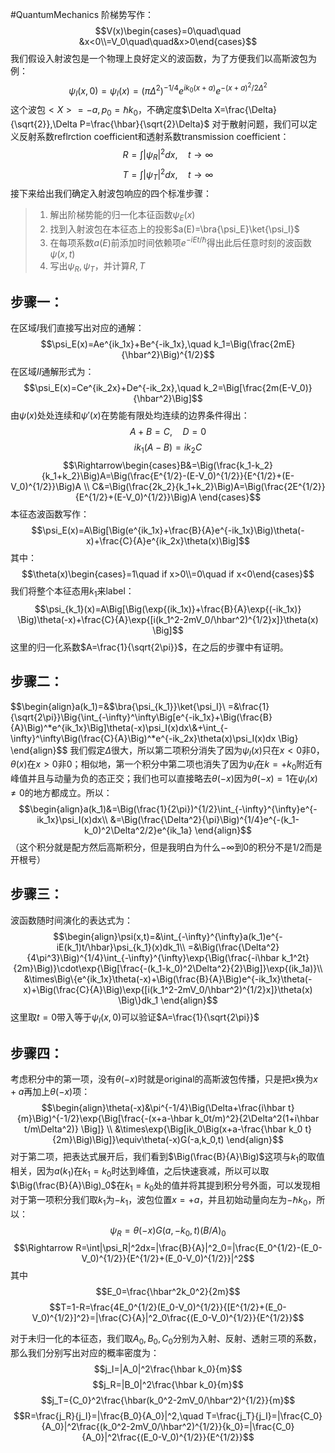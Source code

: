 #QuantumMechanics 
阶梯势写作：
$$V(x)\begin{cases}=0\quad\quad &x<0\\=V_0\quad\quad&x>0\end{cases}$$
我们假设入射波包是一个物理上良好定义的波函数，为了方便我们以高斯波包为例：
$$\psi_I(x,0)=\psi_I(x)=(\pi\Delta^2)^{-1/4}e^{ik_0(x+a)}e^{-(x+a)^2/2\Delta^2}$$
这个波包$<X>=-a,p_0=\hbar k_0$，不确定度$\Delta X=\frac{\Delta}{\sqrt{2}},\Delta P=\frac{\hbar}{\sqrt{2}\Delta}$
对于散射问题，我们可以定义反射系数reflrction coefficient和透射系数transmission coefficient：
$$R=\int|\psi_R|^2dx,\quad t\rightarrow \infty$$
$$T=\int|\psi_T|^2dx,\quad t\rightarrow\infty$$
接下来给出我们确定入射波包响应的四个标准步骤：
>1. 解出阶梯势能的归一化本征函数$\psi_E(x)$
>2. 找到入射波包在本征态上的投影$a(E)=\bra{\psi_E}\ket{\psi_I}$
>3. 在每项系数$a(E)$前添加时间依赖项$e^{-iEt/\hbar}$得出此后任意时刻的波函数$\psi(x,t)$
>4. 写出$\psi_R,\psi_T$，并计算$R,T$


## 步骤一：
在区域$I$我们直接写出对应的通解：
$$\psi_E(x)=Ae^{ik_1x}+Be^{-ik_1x},\quad k_1=\Big(\frac{2mE}{\hbar^2}\Big)^{1/2}$$
在区域$II$通解形式为：
$$\psi_E(x)=Ce^{ik_2x}+De^{-ik_2x},\quad k_2=\Big[\frac{2m(E-V_0)}{\hbar^2}\Big]$$
由$\psi(x)$处处连续和$\psi'(x)$在势能有限处均连续的边界条件得出：
$$A+B=C,\quad D=0$$
$$ik_1(A-B)=ik_2C$$
$$\Rightarrow\begin{cases}B&=\Big(\frac{k_1-k_2}{k_1+k_2}\Big)A=\Big(\frac{E^{1/2}-(E-V_0)^{1/2}}{E^{1/2}+(E-V_0)^{1/2}}\Big)A \\
C&=\Big(\frac{2k_2}{k_1+k_2}\Big)A=\Big(\frac{2E^{1/2}}{E^{1/2}+(E-V_0)^{1/2}}\Big)A
\end{cases}$$
本征态波函数写作：
$$\psi_E(x)=A\Big[\Big(e^{ik_1x}+\frac{B}{A}e^{-ik_1x}\Big)\theta(-x)+\frac{C}{A}e^{ik_2x}\theta(x)\Big]$$
其中：
$$\theta(x)\begin{cases}=1\quad if x>0\\=0\quad if x<0\end{cases}$$
我们将整个本征态用$k_1$来label：
$$\psi_{k_1}(x)=A\Big[\Big(\exp{(ik_1x)}+\frac{B}{A}\exp{(-ik_1x)} \Big)\theta(-x)+\frac{C}{A}\exp{[i(k_1^2-2mV_0/\hbar^2)^{1/2}x]}\theta(x) \Big]$$
这里的归一化系数$A=\frac{1}{\sqrt{2\pi}}$，在之后的步骤中有证明。

## 步骤二：
$$\begin{align}a(k_1)=&$\bra{\psi_{k_1}}\ket{\psi_I}\\
=&\frac{1}{\sqrt{2\pi}}\Big\{\int_{-\infty}^\infty\Big[e^{-ik_1x}+\Big(\frac{B}{A}\Big)^*e^{ik_1x}\Big]\theta(-x)\psi_I(x)dx\\&+\int_{-\infty}^\infty\Big(\frac{C}{A}\Big)^*e^{-ik_2x}\theta(x)\psi_I(x)dx \Big\} \end{align}$$
我们假定$\Delta$很大，所以第二项积分消失了因为$\psi_I(x)$只在$x<0$非0，$\theta(x)$在$x>0$非0；相似地，第一个积分中第二项也消失了因为$\psi_I$在$k=+k_0$附近有峰值并且与动量为负的态正交；我们也可以直接略去$\theta(-x)$因为$\theta(-x)=1$在$\psi_I(x)\neq0$的地方都成立。所以：
$$\begin{align}a(k_1)&=\Big(\frac{1}{2\pi})^{1/2}\int_{-\infty}^{\infty}e^{-ik_1x}\psi_I(x)dx\\
&=\Big(\frac{\Delta^2}{\pi}\Big)^{1/4}e^{-(k_1-k_0)^2\Delta^2/2}e^{ik_1a}
\end{align}$$
（这个积分就是配方然后高斯积分，但是我明白为什么$-\infty$到0的积分不是1/2而是开根号）

## 步骤三：
波函数随时间演化的表达式为：
$$\begin{align}\psi(x,t)=&\int_{-\infty}^{\infty}a(k_1)e^{-iE(k_1)t/\hbar}\psi_{k_1}(x)dk_1\\
=&\Big(\frac{\Delta^2}{4\pi^3}\Big)^{1/4}\int_{-\infty}^{\infty}\exp{\Big(\frac{-i\hbar k_1^2t}{2m}\Big)}\cdot\exp{\Big[\frac{-(k_1-k_0)^2\Delta^2}{2}\Big]}\exp{(ik_1a)}\\
&\times\Big\{e^{ik_1x}\theta(-x)+\Big(\frac{B}{A}\Big)e^{-ik_1x}\theta(-x)+\Big(\frac{C}{A}\Big)\exp{[i(k_1^2-2mV_0/\hbar^2)^{1/2}x]}\theta(x) \Big\}dk_1
\end{align}$$
这里取$t=0$带入等于$\psi_I(x,0)$可以验证$A=\frac{1}{\sqrt{2\pi}}$

## 步骤四：
考虑积分中的第一项，没有$\theta(-x)$时就是original的高斯波包传播，只是把$x$换为$x+a$再加上$\theta(-x)$项：
$$\begin{align}\theta(-x)&\pi^{-1/4}\Big(\Delta+\frac{i\hbar t}{m}\Big)^{-1/2}\exp{\Big[\frac{-(x+a-\hbar k_0t/m)^2}{2\Delta^2(1+i\hbar t/m\Delta^2)} \Big]} \\ &\times\exp{\Big[ik_0\Big(x+a-\frac{\hbar k_0 t}{2m}\Big)\Big]}\equiv\theta(-x)G(-a,k_0,t)
\end{align}$$
对于第二项，把表达式展开后，我们看到$\Big(\frac{B}{A}\Big)$这项与$k_1$的取值相关，因为$a(k_1)$在$k_1=k_0$时达到峰值，之后快速衰减，所以可以取$\Big(\frac{B}{A}\Big)_0$在$k_1=k_0$处的值并将其提到积分号外面，可以发现相对于第一项积分我们取$k_1$为$-k_1$，波包位置$x=+a$，并且初始动量向左为$-\hbar k_0$，所以：
$$\psi_R=\theta(-x)G(a,-k_0,t)(B/A)_0$$
$$\Rightarrow R=\int|\psi_R|^2dx=|\frac{B}{A}|^2_0=|\frac{E_0^{1/2}-(E_0-V_0)^{1/2}}{E^{1/2}+(E_0-V_0)^{1/2}}|^2$$
其中$$E_0=\frac{\hbar^2k_0^2}{2m}$$
$$T=1-R=\frac{4E_0^{1/2}(E_0-V_0)^{1/2}}{[E^{1/2}+(E_0-V_0)^{1/2}]^2}=|\frac{C}{A}|^2_0\frac{(E_0-V_0)^{1/2}}{E^{1/2}}$$

对于未归一化的本征态，我们取$A_0,B_0,C_0$分别为入射、反射、透射三项的系数，那么我们分别写出对应的概率密度为：
$$j_I=|A_0|^2\frac{\hbar k_0}{m}$$
$$j_R=|B_0|^2\frac{\hbar k_0}{m}$$
$$j_T={C_0}^2\frac{\hbar(k_0^2-2mV_0/\hbar^2)^{1/2}}{m}$$
$$R=\frac{j_R}{j_I}=|\frac{B_0}{A_0}|^2,\quad T=\frac{j_T}{j_I}=|\frac{C_0}{A_0}|^2\frac{(k_0^2-2mV_0/\hbar^2)^{1/2}}{k_0}=|\frac{C_0}{A_0}|^2\frac{(E_0-V_0)^{1/2}}{E^{1/2}}$$